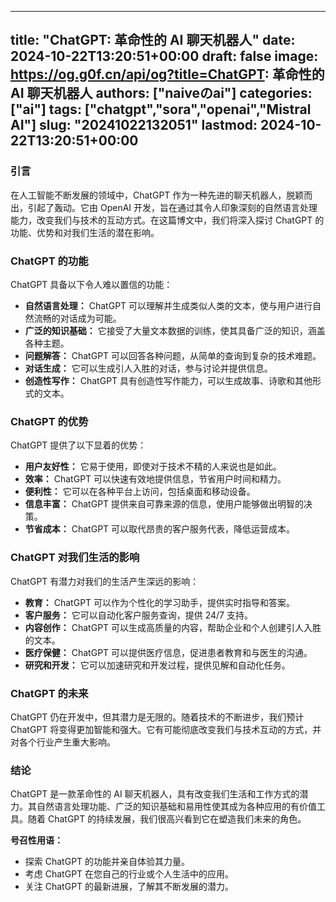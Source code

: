 
---
title: "ChatGPT: 革命性的 AI 聊天机器人"
date: 2024-10-22T13:20:51+00:00
draft: false
image: https://og.g0f.cn/api/og?title=ChatGPT: 革命性的 AI 聊天机器人
authors: ["naiveのai"]
categories: ["ai"]
tags: ["chatgpt","sora","openai","Mistral AI"]
slug: "20241022132051"
lastmod: 2024-10-22T13:20:51+00:00
---
### 引言

在人工智能不断发展的领域中，ChatGPT 作为一种先进的聊天机器人，脱颖而出，引起了轰动。它由 OpenAI 开发，旨在通过其令人印象深刻的自然语言处理能力，改变我们与技术的互动方式。在这篇博文中，我们将深入探讨 ChatGPT 的功能、优势和对我们生活的潜在影响。

### ChatGPT 的功能

ChatGPT 具备以下令人难以置信的功能：

- **自然语言处理：** ChatGPT 可以理解并生成类似人类的文本，使与用户进行自然流畅的对话成为可能。
- **广泛的知识基础：** 它接受了大量文本数据的训练，使其具备广泛的知识，涵盖各种主题。
- **问题解答：** ChatGPT 可以回答各种问题，从简单的查询到复杂的技术难题。
- **对话生成：** 它可以生成引人入胜的对话，参与讨论并提供信息。
- **创造性写作：** ChatGPT 具有创造性写作能力，可以生成故事、诗歌和其他形式的文本。

### ChatGPT 的优势

ChatGPT 提供了以下显着的优势：

- **用户友好性：** 它易于使用，即使对于技术不精的人来说也是如此。
- **效率：** ChatGPT 可以快速有效地提供信息，节省用户时间和精力。
- **便利性：** 它可以在各种平台上访问，包括桌面和移动设备。
- **信息丰富：** ChatGPT 提供来自可靠来源的信息，使用户能够做出明智的决策。
- **节省成本：** ChatGPT 可以取代昂贵的客户服务代表，降低运营成本。

### ChatGPT 对我们生活的影响

ChatGPT 有潜力对我们的生活产生深远的影响：

- **教育：** ChatGPT 可以作为个性化的学习助手，提供实时指导和答案。
- **客户服务：** 它可以自动化客户服务查询，提供 24/7 支持。
- **内容创作：** ChatGPT 可以生成高质量的内容，帮助企业和个人创建引人入胜的文本。
- **医疗保健：** ChatGPT 可以提供医疗信息，促进患者教育和与医生的沟通。
- **研究和开发：** 它可以加速研究和开发过程，提供见解和自动化任务。

### ChatGPT 的未来

ChatGPT 仍在开发中，但其潜力是无限的。随着技术的不断进步，我们预计 ChatGPT 将变得更加智能和强大。它有可能彻底改变我们与技术互动的方式，并对各个行业产生重大影响。

### 结论

ChatGPT 是一款革命性的 AI 聊天机器人，具有改变我们生活和工作方式的潜力。其自然语言处理功能、广泛的知识基础和易用性使其成为各种应用的有价值工具。随着 ChatGPT 的持续发展，我们很高兴看到它在塑造我们未来的角色。

**号召性用语：**

* 探索 ChatGPT 的功能并亲自体验其力量。
* 考虑 ChatGPT 在您自己的行业或个人生活中的应用。
* 关注 ChatGPT 的最新进展，了解其不断发展的潜力。